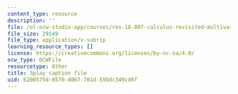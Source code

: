 ```yaml
---
content_type: resource
description: ''
file: /ol-ocw-studio-app/courses/res-18-007-calculus-revisited-multivariable-calculus-fall-2011/6200575d0570d067701d595dc349cd6f_wsOoClvZmic.srt
file_size: 29149
file_type: application/x-subrip
learning_resource_types: []
license: https://creativecommons.org/licenses/by-nc-sa/4.0/
ocw_type: OCWFile
resourcetype: Other
title: 3play caption file
uid: 6200575d-0570-d067-701d-595dc349cd6f
---
```

